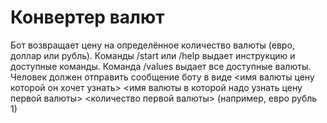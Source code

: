 # Конвертер валют 

 Бот возвращает цену на определённое количество валюты (евро, доллар или рубль).
 Команды /start или /help выдает инструкцию и доступные команды.
 Команда /values выдает все доступные валюты.
 Человек должен отправить сообщение боту в виде <имя валюты цену которой он хочет узнать> <имя валюты в которой надо узнать цену первой валюты> <количество первой валюты> (например, евро рубль 1)
 
